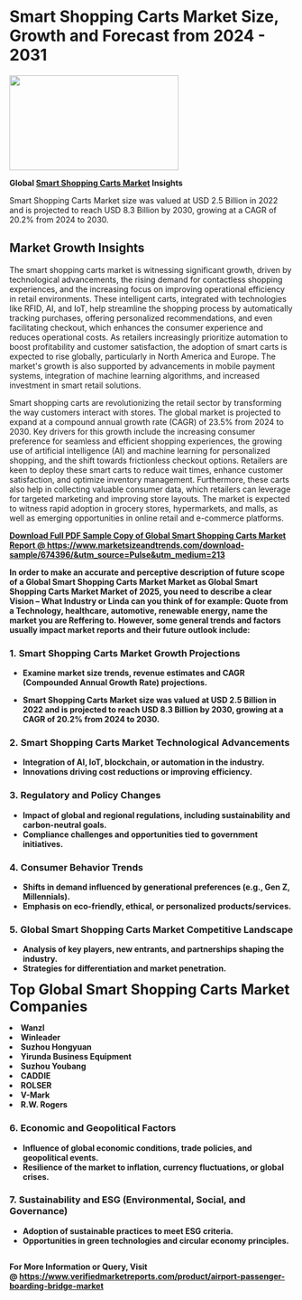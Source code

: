 <H1>Smart Shopping Carts Market Size, Growth and Forecast from 2024 - 2031</H1><img class="aligncenter size-medium wp-image-584254" src="https://thirdeyenews.in/wp-content/uploads/2024/09/Global-Market-Research-300x168.jpeg" alt="" width="300" height="168" /><p><strong>Global&nbsp;<a href="https://www.marketsizeandtrends.com/download-sample/674396/&amp;utm_source=Pulse&amp;utm_medium=213">Smart Shopping Carts Market</a> Insights</strong></p><p>Smart Shopping Carts Market size was valued at USD 2.5 Billion in 2022 and is projected to reach USD 8.3 Billion by 2030, growing at a CAGR of 20.2% from 2024 to 2030.</p><p><h2>Market Growth Insights</h2> <p>The smart shopping carts market is witnessing significant growth, driven by technological advancements, the rising demand for contactless shopping experiences, and the increasing focus on improving operational efficiency in retail environments. These intelligent carts, integrated with technologies like RFID, AI, and IoT, help streamline the shopping process by automatically tracking purchases, offering personalized recommendations, and even facilitating checkout, which enhances the consumer experience and reduces operational costs. As retailers increasingly prioritize automation to boost profitability and customer satisfaction, the adoption of smart carts is expected to rise globally, particularly in North America and Europe. The market's growth is also supported by advancements in mobile payment systems, integration of machine learning algorithms, and increased investment in smart retail solutions.</p> <p><strong><a href="#"></a></strong></p> <p>Smart shopping carts are revolutionizing the retail sector by transforming the way customers interact with stores. The global market is projected to expand at a compound annual growth rate (CAGR) of 23.5% from 2024 to 2030. Key drivers for this growth include the increasing consumer preference for seamless and efficient shopping experiences, the growing use of artificial intelligence (AI) and machine learning for personalized shopping, and the shift towards frictionless checkout options. Retailers are keen to deploy these smart carts to reduce wait times, enhance customer satisfaction, and optimize inventory management. Furthermore, these carts also help in collecting valuable consumer data, which retailers can leverage for targeted marketing and improving store layouts. The market is expected to witness rapid adoption in grocery stores, hypermarkets, and malls, as well as emerging opportunities in online retail and e-commerce platforms.</p> <p><strong><a href="#"></p><p><span class=""><strong>Download Full PDF Sample Copy of Global Smart Shopping Carts Market Report</strong> @ <a href="https://www.marketsizeandtrends.com/download-sample/674396/&amp;utm_source=Pulse&amp;utm_medium=213" target="_blank">https://www.marketsizeandtrends.com/download-sample/674396/&amp;utm_source=Pulse&amp;utm_medium=213</a></span></p><p>In order to make an accurate and perceptive description of future scope of a Global&nbsp;Smart Shopping Carts Market Market as Global&nbsp;Smart Shopping Carts Market Market of 2025, you need to describe a clear Vision &ndash; What Industry or Linda can you think of for example: Quote from a Technology, healthcare, automotive, renewable energy, name the market you are Reffering to. However, some general trends and factors usually impact market reports and their future outlook include:</p><h3>1.&nbsp;<strong>Smart Shopping Carts Market Growth Projections</strong></h3><ul><li>Examine market size trends, revenue estimates and CAGR (Compounded Annual Growth Rate) projections.</li><li><p>Smart Shopping Carts Market size was valued at USD 2.5 Billion in 2022 and is projected to reach USD 8.3 Billion by 2030, growing at a CAGR of 20.2% from 2024 to 2030.</p></li></ul><h3>2.&nbsp;<strong>Smart Shopping Carts Market Technological Advancements</strong></h3><ul><li>Integration of AI, IoT, blockchain, or automation in the industry.</li><li>Innovations driving cost reductions or improving efficiency.</li></ul><h3>3.&nbsp;<strong>Regulatory and Policy Changes</strong></h3><ul><li>Impact of global and regional regulations, including sustainability and carbon-neutral goals.</li><li>Compliance challenges and opportunities tied to government initiatives.</li></ul><h3>4.&nbsp;<strong>Consumer Behavior Trends</strong></h3><ul><li>Shifts in demand influenced by generational preferences (e.g., Gen Z, Millennials).</li><li>Emphasis on eco-friendly, ethical, or personalized products/services.</li></ul><h3>5.&nbsp;<strong>Global Smart Shopping Carts Market Competitive Landscape</strong></h3><ul><li>Analysis of key players, new entrants, and partnerships shaping the industry.</li><li>Strategies for differentiation and market penetration.</li></ul><p data-pm-slice="1 1 []"><span style="color: inherit; font-family: inherit; font-size: 25px;">Top Global Smart Shopping Carts Market Companies</span></p><div class="" data-test-id=""><p><li>Wanzl</li><li> Winleader</li><li> Suzhou Hongyuan</li><li> Yirunda Business Equipment</li><li> Suzhou Youbang</li><li> CADDIE</li><li> ROLSER</li><li> V-Mark</li><li> R.W. Rogers</li></p></div><h3>6.&nbsp;<strong>Economic and Geopolitical Factors</strong></h3><ul><li>Influence of global economic conditions, trade policies, and geopolitical events.</li><li>Resilience of the market to inflation, currency fluctuations, or global crises.</li></ul><h3>7.&nbsp;<strong>Sustainability and ESG (Environmental, Social, and Governance)</strong></h3><ul><li>Adoption of sustainable practices to meet ESG criteria.</li><li>Opportunities in green technologies and circular economy principles.</li></ul><h2><strong style="font-size: 14px;">For More Information or Query, Visit @&nbsp;</strong><a style="background-color: #ffffff; font-size: 14px;" href="https://www.marketsizeandtrends.com/report/smart-shopping-carts-market/" target="_blank">https://www.verifiedmarketreports.com/product/airport-passenger-boarding-bridge-market</a></h2>
